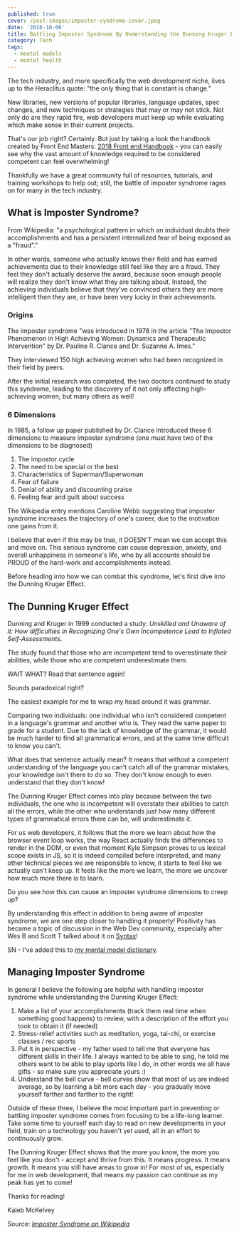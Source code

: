 ```yaml
---
published: true
cover: /post-images/imposter-syndrome-cover.jpeg
date: '2018-10-06'
title: Battling Imposter Syndrome By Understanding the Dunning Kruger Effect
category: Tech
tags:
  - mental models
  - mental health
---
```

The tech industry, and more specifically the web development niche, lives up to the Heraclitus quote: "the only thing that is constant is change."

New libraries, new versions of popular libraries, language updates, spec changes, and new techniques or strategies that may or may not stick. Not only do are they rapid fire, web developers must keep up while evaluating which make sense in their current projects.

That's our job right? Certainly. But just by taking a look the handbook created by Front End Masters: [2018 Front end Handbook](https://frontendmasters.com/books/front-end-handbook/2018/) - you can easily see why the vast amount of knowledge required to be considered competent can feel overwhelming!

Thankfully we have a great community full of resources, tutorials, and training workshops to help out; still, the battle of imposter syndrome rages on for many in the tech industry.

## What is Imposter Syndrome?

From Wikipedia: "a psychological pattern in which an individual doubts their accomplishments and has a persistent internalized fear of being exposed as a "fraud"."

In other words, someone who actually knows their field and has earned achievements due to their knowledge still feel like they are a fraud. They feel they don't actually deserve the award, because soon enough people will realize they don't know what they are talking about. Instead, the achieving individuals believe that they've convinced others they are more intelligent then they are, or have been very lucky in their achievements.

### Origins

The imposter syndrome "was introduced in 1978 in the article "The Impostor Phenomenon in High Achieving Women: Dynamics and Therapeutic Intervention" by Dr. Pauline R. Clance and Dr. Suzanne A. Imes."

They interviewed 150 high achieving women who had been recognized in their field by peers.

After the initial research was completed, the two doctors continued to study this syndrome, leading to the discovery of it not only affecting high-achieving women, but many others as well!

### 6 Dimensions

In 1985, a follow up paper published by Dr. Clance introduced these 6 dimensions to measure imposter syndrome (one must have two of the dimensions to be diagnosed)

1. The impostor cycle
2. The need to be special or the best
3. Characteristics of Superman/Superwoman
4. Fear of failure
5. Denial of ability and discounting praise
6. Feeling fear and guilt about success

The Wikipedia entry mentions Caroline Webb suggesting that imposter syndrome increases the trajectory of one's career, due to the motivation one gains from it.

I believe that even if this may be true, it DOESN'T mean we can accept this and move on. This serious syndrome can cause depression, anxiety, and overall unhappiness in someone's life, who by all accounts should be PROUD of the hard-work and accomplishments instead.

Before heading into how we can combat this syndrome, let's first dive into the Dunning Kruger Effect.

## The Dunning Kruger Effect

Dunning and Kruger in 1999 conducted a study: _Unskilled and Unaware of it: How difficulties in Recognizing One's Own Incompetence Lead to Inflated Self-Assessments_.

The study found that those who are incompetent tend to overestimate their abilities, while those who are competent underestimate them.

WAIT WHAT? Read that sentence again!

Sounds paradoxical right?

The easiest example for me to wrap my head around it was grammar.

Comparing two individuals: one individual who isn't considered competent in a language's grammar and another who is. They read the same paper to grade for a student. Due to the lack of knowledge of the grammar, it would be much harder to find all grammatical errors, and at the same time difficult to know you can't.

What does that sentence actually mean? It means that without a competent understanding of the language you can't catch all of the grammar mistakes, your knowledge isn't there to do so. They don't know enough to even understand that they don't know!

The Dunning Kruger Effect comes into play because between the two individuals, the one who is incompetent will overstate their abilities to catch all the errors, while the other who understands just how many different types of grammatical errors there can be, will underestimate it.

For us web developers, it follows that the more we learn about how the browser event loop works, the way React actually finds the differences to render in the DOM, or even that moment Kyle Simpson proves to us lexical scope exists in JS, so it is indeed compiled before interpreted, and many other technical pieces we are responsible to know, it starts to feel like we actually can't keep up. It feels like the more we learn, the more we uncover how much more there is to learn.

Do you see how this can cause an imposter syndrome dimensions to creep up?

By understanding this effect in addition to being aware of imposter syndrome, we are one step closer to handling it properly! Positivity has became a topic of discussion in the Web Dev community, especially after Wes B and Scott T talked about it on [Syntax](https://syntax.fm/show/077/hasty-treat-positivity-and-web-development)!

SN - I've added this to [my mental model dictionary](https://mentalmodeldictionary.com/).

## Managing Imposter Syndrome

In general I believe the following are helpful with handling imposter syndrome while understanding the Dunning Kruger Effect:

1. Make a list of your accomplishments (track them real time when something good happens) to review, with a description of the effort you took to obtain it (if needed)
2. Stress-relief activities such as meditation, yoga, tai-chi, or exercise classes / rec sports
3. Put it in perspective - my father used to tell me that everyone has different skills in their life. I always wanted to be able to sing, he told me others want to be able to play sports like I do, in other words we all have gifts - so make sure you appreciate yours :)
4. Understand the bell curve - bell curves show that most of us are indeed average, so by learning a bit more each day - you gradually move yourself farther and farther to the right!

Outside of these three, I believe the most important part in preventing or battling imposter syndrome comes from focusing to be a life-long learner. Take some time to yourself each day to read on new developments in your field, train on a technology you haven't yet used, all in an effort to continuously grow.

The Dunning Kruger Effect shows that the more you know, the more you feel like you don't - accept and thrive from this. It means progress. It means growth. It means you still have areas to grow in! For most of us, especially for me in web development, that means my passion can continue as my peak has yet to come!

Thanks for reading!

Kaleb McKelvey

Source: [_Imposter Syndrome on Wikipedia_](https://en.wikipedia.org/wiki/Impostor_syndrome)
